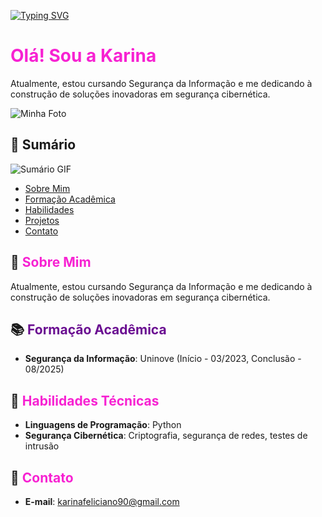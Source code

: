 [![Typing SVG](https://readme-typing-svg.demolab.com?font=SUSE&weight=200&size=25&duration=4982&pause=998&color=F722D2&background=9143E900&center=true&width=435&lines=Karina+Ferreira;Information+of+Tecnology)](https://git.io/typing-svg)

# <span style="color:#F722D2">Olá! Sou a Karina</span>

Atualmente, estou cursando Segurança da Informação e me dedicando à construção de soluções inovadoras em segurança cibernética.

![Minha Foto](https://ccbc.org.br/wp-content/uploads/2019/09/comissão-de-tecnologia-ccbc-planos-1080x389.jpg)

## 📑 Sumário

![Sumário GIF](https://media0.giphy.com/media/v1.Y2lkPTc5MGI3NjExbGlkcDQzdXNybmo1eWR0YmUxN3Q2czNrMmdwbzYxbmEwZ2dyamRlMiZlcD12MV9pbnRlcm5hbF9naWZfYnlfaWQmY3Q9Zw/hWhzyAxIu6rVS5AKbP/giphy.webp)

- [Sobre Mim](#sobre-mim)
- [Formação Acadêmica](#formação-acadêmica)
- [Habilidades](#habilidades)
- [Projetos](#projetos)
- [Contato](#contato)

## 🌟 <span style="color:#F722D2">Sobre Mim</span>

Atualmente, estou cursando Segurança da Informação e me dedicando à construção de soluções inovadoras em segurança cibernética.

## 📚 <span style="color:#6A0D91">Formação Acadêmica</span>

- **Segurança da Informação**: Uninove (Início - 03/2023, Conclusão - 08/2025)

## 🚀 <span style="color:#F722D2">Habilidades Técnicas</span>

- **Linguagens de Programação**: Python
- **Segurança Cibernética**: Criptografia, segurança de redes, testes de intrusão


## 📧 <span style="color:#F722D2">Contato</span>

- **E-mail**: karinafeliciano90@gmail.com
